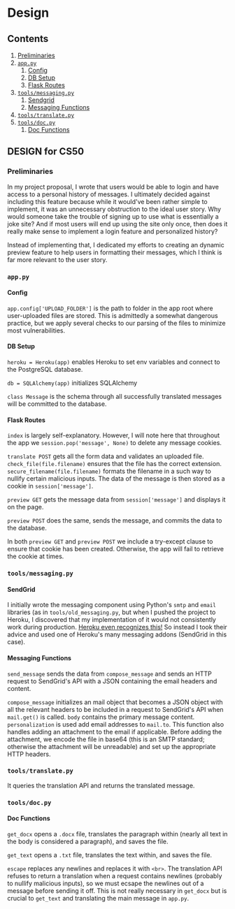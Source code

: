 # Design

## Contents
1. [Preliminaries](#preliminaries)
2. [`app.py`](#`app.py`)
	1. [Config](#config)
	2. [DB Setup](#db-setup)
	3. [Flask Routes](#flask-routes)
3. [`tools/messaging.py`](#tools/messaging.py)
	1. [Sendgrid](#sendgrid)
	2. [Messaging Functions](#messaging-functions)
3. [`tools/translate.py`](#tools/translate.py)
4. [`tools/doc.py`](#tools/doc.py)
	1. [Doc Functions](#doc-functions)

## DESIGN for CS50
### Preliminaries

In my project proposal, I wrote that users would be able to login and have access to a personal history of messages. I ultimately decided against including this feature because while it would've been rather simple to implement, it was an unnecessary obstruction to the ideal user story. Why would someone take the trouble of signing up to use what is essentially a joke site? And if most users will end up using the site only once, then does it really make sense to implement a login feature and personalized history?

Instead of implementing that, I dedicated my efforts to creating an dynamic preview feature to help users in formatting their messages, which I think is far more relevant to the user story. 

### `app.py`

#### Config
`app.config['UPLOAD_FOLDER']` is the path to folder in the app root where user-uploaded files are stored. This is admittedly a somewhat dangerous practice, but we apply several checks to our parsing of the files to minimize most vulnerabilities. 

#### DB Setup
`heroku = Heroku(app)` enables Heroku to set env variables and connect to the PostgreSQL database.

`db = SQLAlchemy(app)` initializes SQLAlchemy

`class Message` is the schema through all successfully translated messages will be committed to the database. 

#### Flask Routes
`index` is largely self-explanatory. However, I will note here that throughout the app we `session.pop('message', None)` to delete any message cookies. 

`translate POST` gets all the form data and validates an uploaded file. `check_file(file.filename)` ensures that the file has the correct extension. `secure_filename(file.filename)` formats the filename in a such way to nullify certain malicious inputs. The data of the message is then stored as a cookie in `session['message']`.

`preview GET` gets the message data from `session['message']` and displays it on the page.

`preview POST` does the same, sends the message, and commits the data to the database.

In both `preview GET` and `preview POST` we include a try-except clause to ensure that cookie has been created. Otherwise, the app will fail to retrieve the cookie at times.

### `tools/messaging.py`

#### SendGrid
I initially wrote the messaging component using Python's `smtp` and `email` libraries (as in `tools/old_messaging.py`, but when I pushed the project to Heroku, I discovered that my implementation of it would not consistently work during production. [Heroku even recognizes this!](https://help.heroku.com/CFG547YP/why-am-i-getting-errors-when-sending-email-with-gmail-via-smtp) So instead I took their advice and used one of Heroku's many messaging addons (SendGrid in this case). 

#### Messaging Functions
`send_message` sends the data from `compose_message` and sends an HTTP request to SendGrid's API with a JSON containing the email headers and content. 

`compose_message` initializes an mail object that becomes a JSON object with all the relevant headers to be included in a request to SendGrid's API when `mail.get()` is called. `body` contains the primary message content. `personalization` is used add email addresses to `mail.to`. This function also handles adding an attachment to the email if applicable. Before adding the attachment, we encode the file in base64 (this is an SMTP standard; otherwise the attachment will be unreadable) and set up the appropriate HTTP headers.

### `tools/translate.py`
It queries the translation API and returns the translated message. 

### `tools/doc.py`

#### Doc Functions
`get_docx` opens a `.docx` file, translates the paragraph within (nearly all text in the body is considered a paragraph), and saves the file.

`get_text` opens a `.txt` file, translates the text within, and saves the file.

`escape` replaces any newlines and replaces it with `<br>`. The translation API refuses to return a translation when a request contains newlines (probably to nullify malicious inputs), so we must ecsape the newlines out of a message before sending it off. This is not really necessary in `get_docx` but is crucial to `get_text` and translating the main message in `app.py`.


